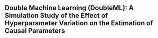 ## Double Machine Learning (DoubleML): A Simulation Study of the Effect of Hyperparameter Variation on the Estimation of Causal Parameters
